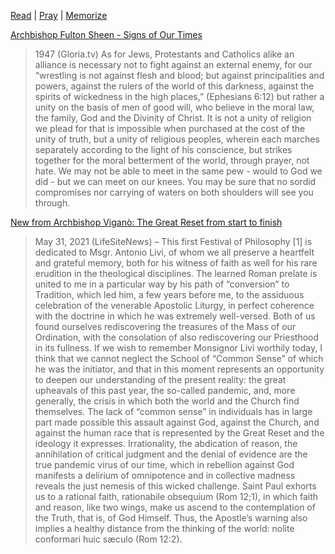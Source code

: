 [Read](books.md) | 
[Pray](prayers.md) | 
[Memorize](memorize.md) 

[Archbishop Fulton Sheen - Signs of Our Times](https://gloria.tv/post/8apV1vmiq9kEBvpUHBc7hzDg7)  
>1947 (Gloria.tv) As for Jews, Protestants and Catholics alike an alliance is necessary not to fight against an external enemy, for our “wrestling is not against flesh and blood; but against principalities and powers, against the rulers of the world of this darkness, against the spirits of wickedness in the high places,” (Ephesians 6:12) but rather a unity on the basis of men of good will, who believe in the moral law, the family, God and the Divinity of Christ. It is not a unity of religion we plead for that is impossible when purchased at the cost of the unity of truth, but a unity of religious peoples, wherein each marches separately according to the light of his conscience, but strikes together for the moral betterment of the world, through prayer, not hate. We may not be able to meet in the same pew - would to God we did - but we can meet on our knees. You may be sure that no sordid compromises nor carrying of waters on both shoulders will see you through.  

[New from Archbishop Viganò: The Great Reset from start to finish](https://www.lifesitenews.com/opinion/new-from-archbishop-vigano-the-great-reset-from-start-to-finish)  
>May 31, 2021 (LifeSiteNews) – This first Festival of Philosophy [1] is dedicated to Msgr. Antonio Livi, of whom we all preserve a heartfelt and grateful memory, both for his witness of faith as well for his rare erudition in the theological disciplines. The learned Roman prelate is united to me in a particular way by his path of “conversion” to Tradition, which led him, a few years before me, to the assiduous celebration of the venerable Apostolic Liturgy, in perfect coherence with the doctrine in which he was extremely well-versed. Both of us found ourselves rediscovering the treasures of the Mass of our Ordination, with the consolation of also rediscovering our Priesthood in its fullness. If we wish to remember Monsignor Livi worthily today, I think that we cannot neglect the School of “Common Sense” of which he was the initiator, and that in this moment represents an opportunity to deepen our understanding of the present reality: the great upheavals of this past year, the so-called pandemic, and, more generally, the crisis in which both the world and the Church find themselves. The lack of “common sense” in individuals has in large part made possible this assault against God, against the Church, and against the human race that is represented by the Great Reset and the ideology it expresses. Irrationality, the abdication of reason, the annihilation of critical judgment and the denial of evidence are the true pandemic virus of our time, which in rebellion against God manifests a delirium of omnipotence and in collective madness reveals the just nemesis of this wicked challenge. Saint Paul exhorts us to a rational faith, rationabile obsequium (Rom 12;1), in which faith and reason, like two wings, make us ascend to the contemplation of the Truth, that is, of God Himself. Thus, the Apostle’s warning also implies a healthy distance from the thinking of the world: nolite conformari huic sæculo (Rom 12:2).  
